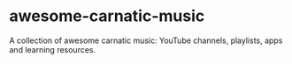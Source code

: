 # awesome-carnatic-music
A collection of awesome carnatic music: YouTube channels, playlists, apps and learning resources.
